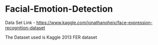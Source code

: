 # Facial-Emotion-Detection
Data Set Link - https://www.kaggle.com/jonathanoheix/face-expression-recognition-dataset

The Dataset used is Kaggle 2013 FER dataset
